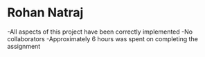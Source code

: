 Rohan Natraj
=============
-All aspects of this project have been correctly implemented
-No collaborators
-Approximately 6 hours was spent on completing the assignment 
